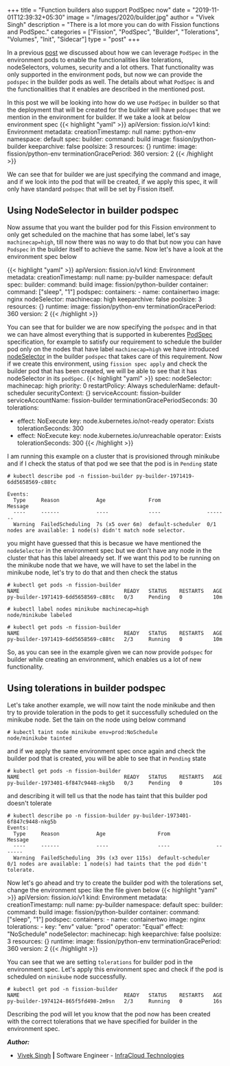 
+++
title = "Function builders also support PodSpec now"
date = "2019-11-01T12:39:32+05:30"
image = "/images/2020/builder.jpg"
author = "Vivek Singh"
description = "There is a lot more you can do with Fission functions and PodSpec."
categories = ["Fission", "PodSpec", "Builder", "Tolerations", "Volumes", "Init", "Sidecar"]
type = "post"
+++


In a previous [post](https://blog.fission.io/posts/fission_pod_specs/) we discussed about how we can leverage `PodSpec` in the environment pods to enable the functionalities like tolerations, nodeSelectors, volumes, security and a lot others. That functionality was only supported in the environment pods, but now we can provide the `podspec` in the builder pods as well. The details about what `PodSpec` is and the functionalities that it enables are described in the mentioned post. 

In this post we will be looking into how do we use `PodSpec` in builder so that the deployment that will be created for the builder will have `podspec` that we mention in the environment for builder. If we take a look at below environment spec
{{< highlight "yaml" >}}
apiVersion: fission.io/v1
kind: Environment
metadata:
  creationTimestamp: null
  name: python-env
  namespace: default
spec:
  builder:
    command: build
    image: fission/python-builder
  keeparchive: false
  poolsize: 3
  resources: {}
  runtime:
    image: fission/python-env
  terminationGracePeriod: 360
  version: 2
{{< /highlight  >}}

 
We can see that for builder we are just specifying the command and image, and if we look into the pod that will be created, if we apply this spec, it will only have standard `podspec` that will be set by Fission itself.

## Using NodeSelector in builder podspec
Now assume that you want the builder pod for this Fission environment to only get scheduled on the machine that has some label, let's say `machinecap=high`, till now there was no way to do that but now you can have `Podspec` in the builder itself to achieve the same. Now let's have a look at the environment spec below

{{< highlight "yaml" >}}
apiVersion: fission.io/v1
kind: Environment
metadata:
  creationTimestamp: null
  name: py-builder
  namespace: default
spec:
  builder:
    command: build
    image: fission/python-builder
    container: 
      command: ["sleep", "1"]
    podspec:
      containers:
      - name: containertwo 
        image: nginx 
      nodeSelector: 
        machinecap: high 
  keeparchive: false
  poolsize: 3
  resources: {}
  runtime:
    image: fission/python-env
    terminationGracePeriod: 360
  version: 2
{{< /highlight  >}}

You can see that for builder we are now specifying the `podspec` and in that we can have almost everything that is supported in kuberentes [PodSpec](https://v1-16.docs.kubernetes.io/docs/reference/generated/kubernetes-api/v1.16/#podspec-v1-core) specification, for example to satisfy our requirement to schedule the builder pod only on the nodes that have label `machinecap=high` we have introduced [nodeSelector](https://kubernetes.io/docs/concepts/configuration/assign-pod-node/#nodeselector) in the builder `podspec` that takes care of this requirement.
Now if we create this environment, using `fission spec apply` and check the builder pod that has been created, we will be able to see that it has nodeSelector in its `podSpec`.
{{< highlight "yaml" >}}
spec:
  nodeSelector:
    machinecap: high
  priority: 0
  restartPolicy: Always
  schedulerName: default-scheduler
  securityContext: {}
  serviceAccount: fission-builder
  serviceAccountName: fission-builder
  terminationGracePeriodSeconds: 30
  tolerations:
  - effect: NoExecute
    key: node.kubernetes.io/not-ready
    operator: Exists
    tolerationSeconds: 300
  - effect: NoExecute
    key: node.kubernetes.io/unreachable
    operator: Exists
    tolerationSeconds: 300
{{< /highlight >}}

I am running this example on a cluster that is provisioned through minikube and if I check the status of that pod we see that the pod is in `Pending` state  
```
# kubectl describe pod -n fission-builder py-builder-1971419-6dd5658569-c88tc

Events:
  Type     Reason            Age              From               Message
  ----     ------            ----             ----               -------
  Warning  FailedScheduling  7s (x5 over 6m)  default-scheduler  0/1 nodes are available: 1 node(s) didn't match node selector.

```
you might have guessed that this is becasue we have mentioned the `nodeSelector` in the environment spec but we don't have any node in the cluster that has this label alreaedy set. If we want this pod to be running on the minikube node that we have, we will have to set the label in the minikube node, let's try to do that and then check the status 
```
# kubectl get pods -n fission-builder 
NAME                                  READY   STATUS    RESTARTS   AGE
py-builder-1971419-6dd5658569-c88tc   0/3     Pending   0          10m

# kubectl label nodes minikube machinecap=high
node/minikube labeled

# kubectl get pods -n fission-builder 
NAME                                  READY   STATUS    RESTARTS   AGE
py-builder-1971419-6dd5658569-c88tc   2/3     Running   0          10m
```

So, as you can see in the example given we can now provide `podspec` for builder while creating an environment, which enables us a lot of new functionality. 

## Using tolerations in builder podspec 
Let's take another example, we will now taint the node minikube and then try to provide toleration in the pods to get it successfully scheduled on the minikube node. Set the tain on the node using below command
```
# kubectl taint node minikube env=prod:NoSchedule
node/minikube tainted
```
and if we apply the same environment spec once again and check the builder pod that is created, you will be able to see that in `Pending` state
```
# kubectl get pods -n fission-builder
NAME                                  READY   STATUS    RESTARTS   AGE
py-builder-1973401-6f847c9448-nkg5b   0/3     Pending   0          10s
```
and describing it will tell us that the node has taint that this builder pod doesn't tolerate
```
# kubectl describe po -n fission-builder py-builder-1973401-6f847c9448-nkg5b
Events:
  Type     Reason            Age                 From               Message
  ----     ------            ----                ----               -------
  Warning  FailedScheduling  39s (x3 over 115s)  default-scheduler  0/1 nodes are available: 1 node(s) had taints that the pod didn't tolerate.

```

Now let's go ahead and try to create the builder pod with the tolerations set, change the environment spec like the file given below 
{{< highlight "yaml" >}}
apiVersion: fission.io/v1
kind: Environment
metadata:
  creationTimestamp: null
  name: py-builder
  namespace: default
spec:
  builder:
    command: build
    image: fission/python-builder
    container: 
      command: ["sleep", "1"]
    podspec:
      containers:
      - name: containertwo 
        image: nginx 
      tolerations:
      - key: "env"
        value: "prod"
        operator: "Equal" 
        effect: "NoSchedule"
      nodeSelector: 
        machinecap: high 
  keeparchive: false
  poolsize: 3
  resources: {}
  runtime:
    image: fission/python-env
    terminationGracePeriod: 360
  version: 2
{{< /highlight >}}

You can see that we are setting `tolerations` for builder pod in the environment spec. Let's apply this environment spec and check if the pod is scheduled on `minikube` node successfully.
```
# kubectl get pod -n fission-builder   
NAME                                  READY   STATUS    RESTARTS   AGE
py-builder-1974124-865f5fd498-2m9sn   2/3     Running   0          16s
```
Describing the pod will let you know that the pod now has been created with the correct tolerations that we have specified for builder in the environment spec.

**_Author:_**

* [Vivek Singh](https://viveksingh.dev)  **|**  Software Engineer - [InfraCloud Technologies](http://infracloud.io/)
